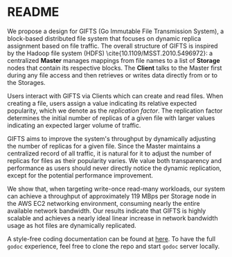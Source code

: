 # README

We propose a design for
GIFTS (Go Immutable File Transmission System),
a block-based distributed file system that focuses on dynamic
replica assignment based on file traffic.
The overall structure of GIFTS is inspired by
the Hadoop file system (HDFS) \cite{10.1109/MSST.2010.5496972}:
a centralized **Master** manages mappings from file names to a list
of **Storage** nodes that contain its respective blocks.
The **Client** talks to the Master first during any file access
and then retrieves or writes data directly from or to the Storages.

Users interact with GIFTS via Clients which can create 
and read files. When creating a file, users assign a value
indicating its relative expected popularity,
which we denote as the *replication factor*.
The replication factor determines
the initial number of replicas of a given file
with larger values indicating an expected
larger volume of traffic.

GIFTS aims to improve the system's throughput by
dynamically adjusting the number of replicas for a given file.
Since the Master maintains a centralized record of all traffic,
it is natural for it to adjust
the number of replicas for files as their popularity
varies. We value both transparency and performance as users
should never directly notice the dynamic replication, except for the
potential performance improvement.

We show that, when targeting write-once read-many workloads,
our system can achieve a throughput of approximately 119 MBps
per Storage node in the AWS EC2 networking environment,
consuming nearly the entire available network bandwidth.
Our results indicate that GIFTS is highly scalable and
achieves a nearly ideal linear increase in network bandwidth usage
as hot files are dynamically replicated.

A style-free coding documentation can be found at [here](https://gifts-fs.github.io/GIFTS/index.html).
To have the full `godoc` experience, feel free to clone the repo and start `godoc` server locally.
